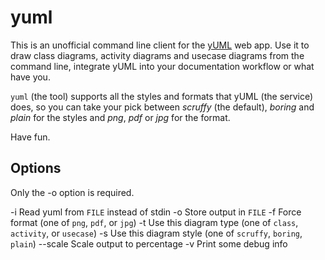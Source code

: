# yuml

This is an unofficial command line client for the [yUML](http://yuml.me) web
app. Use it to draw class diagrams, activity diagrams and usecase diagrams
from the command line, integrate yUML into your documentation workflow or what
have you.

`yuml` (the tool) supports all the styles and formats that yUML (the service)
does, so you can take your pick between *scruffy* (the default), *boring* and
*plain* for the styles and *png*, *pdf* or *jpg* for the format.

Have fun.

## Options

Only the -o option is required.

-i Read yuml from `FILE` instead of stdin
-o Store output in `FILE`
-f Force format (one of `png`, `pdf`, or `jpg`)
-t Use this diagram type (one of `class`, `activity`, or `usecase`)
-s Use this diagram style (one of `scruffy`, `boring`, `plain`)
--scale Scale output to percentage
-v Print some debug info